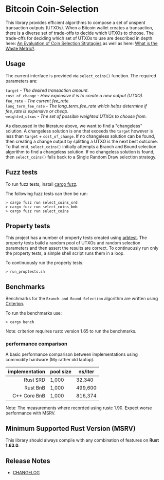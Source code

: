 # Bitcoin Coin-Selection

This library provides efficient algorithms to compose a set of unspent transaction outputs (UTXOs).  When a Bitcoin wallet creates a transaction, there is a diverse set of trade-offs to decide which UTXOs to choose.  The trade-offs for deciding which set of UTXOs to use are described in depth here: [An Evaluation of Coin Selection Stratagies](https://murch.one/wp-content/uploads/2016/11/erhardt2016coinselection.pdf) as well as here: [What is the Waste Metric?](https://murch.one/posts/waste-metric/).

## Usage

The current interface is provided via `select_coins()` function.  The required parameters are:

`target` - *The desired transaction amount.*  
`cost_of_change` - *How expensive it is to create a new output (UTXO).*  
`fee_rate` - *The current fee_rate.*  
`long_term_fee_rate` - *The long_term_fee_rate which helps determine if fee_rate is expensive or cheap.*  
`weighted_utxos` - *The set of possible weighted UTXOs to choose from.*


As discussed in the literature above, we want to find a "changeless" solution.  A changeless solution is one that exceeds the `target` however is less than `target` + `cost_of_change`.  If no changeless solution can be found, then creating a change output by splitting a UTXO is the next best outcome.  To that end, `select_coins()` initially attempts a Branch and Bound selection algorithm to find a changeless solution.  If no changeless solution is found, then `select_coins()` falls back to a Single Random Draw selection strategy.

## Fuzz tests

To run fuzz tests, install [cargo fuzz](https://crates.io/crates/cargo-fuzz).

The following fuzz tests can then be run:
```
> cargo fuzz run select_coins_srd
> cargo fuzz run select_coins_bnb
> cargo fuzz run select_coins
```

## Property tests

This project has a number of property tests created using [arbtest](https://github.com/matklad/arbtest).  The property tests build a random pool of UTXOs and random selection parameters and then assert the results are correct.  To continuously run only the property tests, a simple shell script runs them in a loop.

To continuously run the property tests:
```
> run_proptests.sh
```

## Benchmarks

Benchmarks for the `Branch and Bound Selection` algorithm are written using [Criterion]( https://github.com/bheisler/criterion.rs).

To run the benchmarks use: 
```
> cargo bench
```

Note: criterion requires rustc version 1.65 to run the benchmarks.

### performance comparison

A basic performance comparison between implementations using commodity hardware (My rather old laptop).

|implementation|pool size|ns/iter|
|-------------:|---------|-------|
|      Rust SRD|    1,000| 32,340|
|      Rust BnB|    1,000|499,600|
|  C++ Core BnB|    1,000|816,374|

Note: The measurements where recorded using rustc 1.90.  Expect worse performance with MSRV.

## Minimum Supported Rust Version (MSRV)

This library should always compile with any combination of features on **Rust 1.63.0**.

## Release Notes

- [CHANGELOG](CHANGELOG.md)

